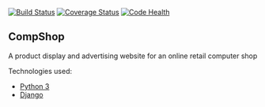 [![Build Status](https://magnum.travis-ci.com/kevgathuku/compshop.svg?token=rbXWHVJq1zPpW7LVDafi)](https://magnum.travis-ci.com/kevgathuku/compshop)
[![Coverage Status](https://coveralls.io/repos/kevgathuku/compshop/badge.svg)](https://coveralls.io/r/kevgathuku/compshop)
[![Code Health](https://landscape.io/github/kevgathuku/compshop/master/landscape.svg?style=flat)](https://landscape.io/github/kevgathuku/compshop/master)

## CompShop

A product display and advertising website for an online retail computer shop

Technologies used:
* [Python 3](https://python.org/)
* [Django](https://www.djangoproject.com/)
